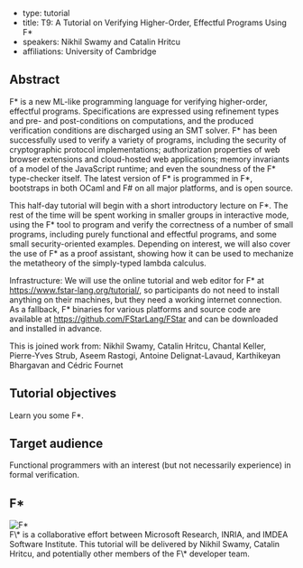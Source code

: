 - type: tutorial
- title: T9: A Tutorial on Verifying Higher-Order, Effectful Programs Using F\*
- speakers: Nikhil Swamy and Catalin Hritcu
- affiliations: University of Cambridge

## Abstract
F\* is a new ML-like programming language for verifying higher-order,
effectful programs. Specifications are expressed using refinement
types and pre- and post-conditions on computations, and the produced
verification conditions are discharged using an SMT solver. F\* has
been successfully used to verify a variety of programs, including the
security of cryptographic protocol implementations; authorization
properties of web browser extensions and cloud-hosted web
applications; memory invariants of a model of the JavaScript runtime;
and even the soundness of the F\* type-checker itself. The latest
version of F\* is programmed in F\*, bootstraps in both OCaml and F# on
all major platforms, and is open source.

This half-day tutorial will begin with a short introductory lecture on
F\*. The rest of the time will be spent working in smaller groups in
interactive mode, using the F\* tool to program and verify the
correctness of a number of small programs, including purely functional
and effectful programs, and some small security-oriented examples.
Depending on interest, we will also cover the use of F\* as a proof
assistant, showing how it can be used to mechanize the metatheory of
the simply-typed lambda calculus.

Infrastructure: We will use the online tutorial and web editor for F\*
at https://www.fstar-lang.org/tutorial/, so participants do not need to
install anything on their machines, but they need a working internet
connection. As a fallback, F\* binaries for various platforms and
source code are available at https://github.com/FStarLang/FStar and
can be downloaded and installed in advance.

This is joined work from:
Nikhil Swamy, Catalin Hritcu, Chantal Keller, Pierre-Yves Strub, Aseem
Rastogi, Antoine Delignat-Lavaud, Karthikeyan Bhargavan and Cédric
Fournet


## Tutorial objectives

Learn you some F\*.

## Target audience
Functional programmers with an interest (but not
necessarily experience) in formal verification.


##  F\*
<div class="row" media:type="text/omd">

<div class="medium-4 columns">
<img src="img/f-star.jpg" alt=" F*"></img>
</div>

<div class="medium-8 columns" media:type="text/omd">
F\* is a collaborative effort between Microsoft Research, INRIA,
and IMDEA Software Institute. This tutorial will be delivered by
Nikhil Swamy, Catalin Hritcu, and potentially other members of the F\*
developer team.
</div>

</div>
